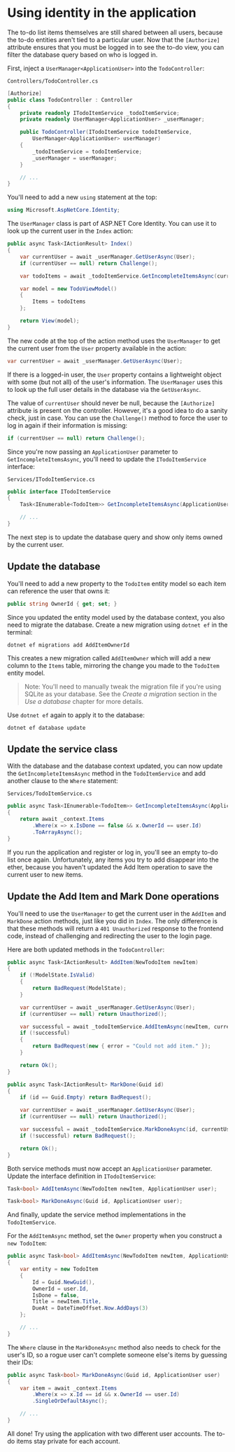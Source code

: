 # Using identity in the application

The to-do list items themselves are still shared between all users, because the to-do entities aren't tied to a particular user. Now that the `[Authorize]` attribute ensures that you must be logged in to see the to-do view, you can filter the database query based on who is logged in.

First, inject a `UserManager<ApplicationUser>` into the `TodoController`:

`Controllers/TodoController.cs`

```csharp
[Authorize]
public class TodoController : Controller
{
    private readonly ITodoItemService _todoItemService;
    private readonly UserManager<ApplicationUser> _userManager;

    public TodoController(ITodoItemService todoItemService,
        UserManager<ApplicationUser> userManager)
    {
        _todoItemService = todoItemService;
        _userManager = userManager;
    }

    // ...
}
```

You'll need to add a new `using` statement at the top:

```csharp
using Microsoft.AspNetCore.Identity;
```

The `UserManager` class is part of ASP.NET Core Identity. You can use it to look up the current user in the `Index` action:

```csharp
public async Task<IActionResult> Index()
{
    var currentUser = await _userManager.GetUserAsync(User);
    if (currentUser == null) return Challenge();

    var todoItems = await _todoItemService.GetIncompleteItemsAsync(currentUser);

    var model = new TodoViewModel()
    {
        Items = todoItems
    };

    return View(model);
}
```

The new code at the top of the action method uses the `UserManager` to get the current user from the `User` property available in the action:

```csharp
var currentUser = await _userManager.GetUserAsync(User);
```

If there is a logged-in user, the `User` property contains a lightweight object with some \(but not all\) of the user's information. The `UserManager` uses this to look up the full user details in the database via the `GetUserAsync`.

The value of `currentUser` should never be null, because the `[Authorize]` attribute is present on the controller. However, it's a good idea to do a sanity check, just in case. You can use the `Challenge()` method to force the user to log in again if their information is missing:

```csharp
if (currentUser == null) return Challenge();
```

Since you're now passing an `ApplicationUser` parameter to `GetIncompleteItemsAsync`, you'll need to update the `ITodoItemService` interface:

`Services/ITodoItemService.cs`

```csharp
public interface ITodoItemService
{
    Task<IEnumerable<TodoItem>> GetIncompleteItemsAsync(ApplicationUser user);

    // ...
}
```

The next step is to update the database query and show only items owned by the current user.

## Update the database

You'll need to add a new property to the `TodoItem` entity model so each item can reference the user that owns it:

```csharp
public string OwnerId { get; set; }
```

Since you updated the entity model used by the database context, you also need to migrate the database. Create a new migration using `dotnet ef` in the terminal:

```text
dotnet ef migrations add AddItemOwnerId
```

This creates a new migration called `AddItemOwner` which will add a new column to the `Items` table, mirroring the change you made to the `TodoItem` entity model.

> Note: You'll need to manually tweak the migration file if you're using SQLite as your database. See the _Create a migration_ section in the _Use a database_ chapter for more details.

Use `dotnet ef` again to apply it to the database:

```text
dotnet ef database update
```

## Update the service class

With the database and the database context updated, you can now update the `GetIncompleteItemsAsync` method in the `TodoItemService` and add another clause to the `Where` statement:

`Services/TodoItemService.cs`

```csharp
public async Task<IEnumerable<TodoItem>> GetIncompleteItemsAsync(ApplicationUser user)
{
    return await _context.Items
        .Where(x => x.IsDone == false && x.OwnerId == user.Id)
        .ToArrayAsync();
}
```

If you run the application and register or log in, you'll see an empty to-do list once again. Unfortunately, any items you try to add disappear into the ether, because you haven't updated the Add Item operation to save the current user to new items.

## Update the Add Item and Mark Done operations

You'll need to use the `UserManager` to get the current user in the `AddItem` and `MarkDone` action methods, just like you did in `Index`. The only difference is that these methods will return a `401 Unauthorized` response to the frontend code, instead of challenging and redirecting the user to the login page.

Here are both updated methods in the `TodoController`:

```csharp
public async Task<IActionResult> AddItem(NewTodoItem newItem)
{
    if (!ModelState.IsValid)
    {
        return BadRequest(ModelState);
    }

    var currentUser = await _userManager.GetUserAsync(User);
    if (currentUser == null) return Unauthorized();

    var successful = await _todoItemService.AddItemAsync(newItem, currentUser);
    if (!successful)
    {
        return BadRequest(new { error = "Could not add item." });
    }

    return Ok();
}

public async Task<IActionResult> MarkDone(Guid id)
{
    if (id == Guid.Empty) return BadRequest();

    var currentUser = await _userManager.GetUserAsync(User);
    if (currentUser == null) return Unauthorized();

    var successful = await _todoItemService.MarkDoneAsync(id, currentUser);
    if (!successful) return BadRequest();

    return Ok();
}
```

Both service methods must now accept an `ApplicationUser` parameter. Update the interface definition in `ITodoItemService`:

```csharp
Task<bool> AddItemAsync(NewTodoItem newItem, ApplicationUser user);

Task<bool> MarkDoneAsync(Guid id, ApplicationUser user);
```

And finally, update the service method implementations in the `TodoItemService`.

For the `AddItemAsync` method, set the `Owner` property when you construct a `new TodoItem`:

```csharp
public async Task<bool> AddItemAsync(NewTodoItem newItem, ApplicationUser user)
{
    var entity = new TodoItem
    {
        Id = Guid.NewGuid(),
        OwnerId = user.Id,
        IsDone = false,
        Title = newItem.Title,
        DueAt = DateTimeOffset.Now.AddDays(3)
    };

    // ...
}
```

The `Where` clause in the `MarkDoneAsync` method also needs to check for the user's ID, so a rogue user can't complete someone else's items by guessing their IDs:

```csharp
public async Task<bool> MarkDoneAsync(Guid id, ApplicationUser user)
{
    var item = await _context.Items
        .Where(x => x.Id == id && x.OwnerId == user.Id)
        .SingleOrDefaultAsync();

    // ...
}
```

All done! Try using the application with two different user accounts. The to-do items stay private for each account.

